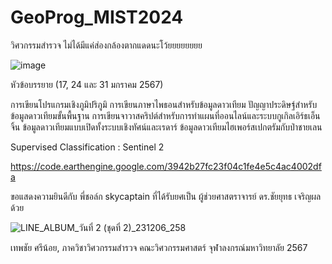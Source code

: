 # GeoProg_MIST2024
วิศวกรรมสำรวจ ไม่ได้มีแค่ส่องกล้องตากแดดนะโว้ยยยยยยยย

![image](https://github.com/lookmeebbear/GeoProg_MIST2024/assets/88705136/56ab5630-7f4e-4255-9c24-b064b479a229)

หัวข้อบรรยาย (17, 24 และ 31 มกราคม 2567)

การเขียนโปรแกรมเชิงภูมิปริภูมิ การเขียนภาษาไพธอนสำหรับข้อมูลดาวเทียม ปัญญาประดิษฐ์สำหรับข้อมูลดาวเทียมขั้นพื้นฐาน การเขียนจาวาสคริปต์สำหรับการทำแผนที่ออนไลน์และระบบกูเกิลเอิร์ธเอ็นจิ้น ข้อมูลดาวเทียมแบบเปิดทั้งระบบเชิงทัศน์และเรดาร์ ข้อมูลดาวเทียมไฮเพอร์สเปกตรัมกับป่าชายเลน 

Supervised Classification : Sentinel 2

https://code.earthengine.google.com/3942b27fc23f04c1fe4e5c4ac4002dfa

ขอแสดงความยินดีกับ พี่ชอล์ก skycaptain ที่ได้รับยศเป็น ผู้ช่วยศาสตราจารย์ ดร.ชัยยุทธ เจริญผล ด้วย

![LINE_ALBUM_วันที่ 2 (ชุดที่ 2)_231206_258](https://github.com/lookmeebbear/GeoProg_MIST2024/assets/88705136/f052cadb-0b72-4c62-a1f3-37b192aefde7)

เทพชัย ศรีน้อย, ภาควิชาวิศวกรรมสำรวจ คณะวิศวกรรมศาสตร์ จุฬาลงกรณ์มหาวิทยาลัย 2567
